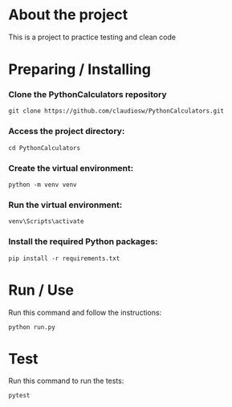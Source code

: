 # About the project
This is a project to practice testing and clean code
# Preparing / Installing

### Clone the PythonCalculators repository
```
git clone https://github.com/claudiosw/PythonCalculators.git
```

### Access the project directory:
```
cd PythonCalculators
```

### Create the virtual environment:
```
python -m venv venv

```

### Run the virtual environment:
```
venv\Scripts\activate

```

### Install the required Python packages:
```
pip install -r requirements.txt
```

# Run / Use

Run this command and follow the instructions:

```
python run.py
```

# Test
Run this command to run the tests:

```
pytest
```
